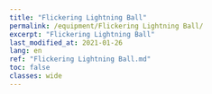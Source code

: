 ```yaml
---
title: "Flickering Lightning Ball"
permalink: /equipment/Flickering Lightning Ball/
excerpt: "Flickering Lightning Ball"
last_modified_at: 2021-01-26
lang: en
ref: "Flickering Lightning Ball.md"
toc: false
classes: wide
---
```


